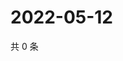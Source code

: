 # 2022-05-12

共 0 条

<!-- BEGIN WEIBO -->
<!-- 最后更新时间 Thu May 12 2022 06:01:21 GMT+0800 (China Standard Time) -->

<!-- END WEIBO -->
